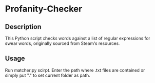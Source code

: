 # Profanity-Checker

## Description
This Python script checks words against a list of regular expressions for swear words, originally sourced from Steam's resources.

## Usage
Run matcher.py scirpt. Enter the path where .txt files are contained or simply put "." to set current folder as path.
